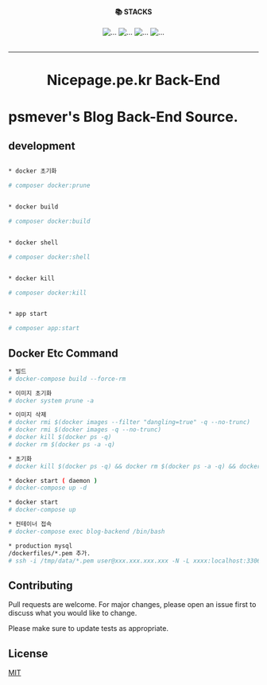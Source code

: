 <div align="center">

<div style="text-align: center;"><h4>📚 STACKS</h4></div>


<div style="text-align: center;">

<img src="https://img.shields.io/badge/php-525CBF?style=for-the-badge&logo=php&logoColor=black" alt="...">
<img src="https://img.shields.io/badge/laravel-525CBF?style=for-the-badge&logo=laravel&logoColor=black" alt="...">
<img src="https://img.shields.io/badge/docker-DEE0FA?style=for-the-badge&logo=docker&logoColor=black" alt="...">
<img src="https://img.shields.io/badge/mysql-1572B6?style=for-the-badge&logo=mysql&logoColor=black" alt="...">
</div>

<br />
<hr />

<h1 style="text-align: center;">Nicepage.pe.kr Back-End</h1>
</div>

# psmever's Blog Back-End Source.

## development
```bash

* docker 초기화

# composer docker:prune


* docker build

# composer docker:build


* docker shell

# composer docker:shell


* docker kill

# composer docker:kill


* app start

# composer app:start
```


## Docker Etc Command
```bash
* 빌드
# docker-compose build --force-rm

* 이미지 초기화
# docker system prune -a

* 이미지 삭제
# docker rmi $(docker images --filter "dangling=true" -q --no-trunc)
# docker rmi $(docker images -q --no-trunc)
# docker kill $(docker ps -q)
# docker rm $(docker ps -a -q)

* 초기화
# docker kill $(docker ps -q) && docker rm $(docker ps -a -q) && docker rmi $(docker images -q --no-trunc) && docker-compose build --force-rm

* docker start ( daemon )
# docker-compose up -d

* docker start
# docker-compose up

* 컨테이너 접속
# docker-compose exec blog-backend /bin/bash

* production mysql
/dockerfiles/*.pem 추가.
# ssh -i /tmp/data/*.pem user@xxx.xxx.xxx.xxx -N -L xxxx:localhost:3306
```

## Contributing
Pull requests are welcome. For major changes, please open an issue first to discuss what you would like to change.

Please make sure to update tests as appropriate.

## License
[MIT](https://choosealicense.com/licenses/mit/)
